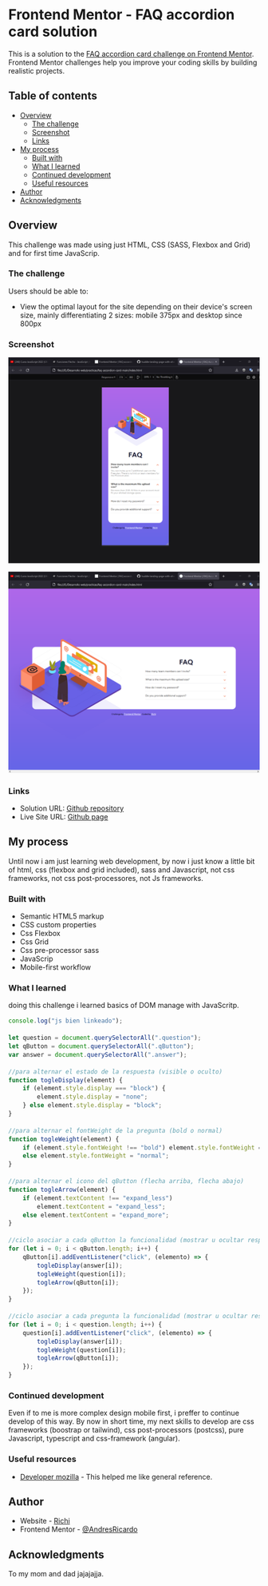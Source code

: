 # Frontend Mentor - FAQ accordion card solution

This is a solution to the [FAQ accordion card challenge on Frontend Mentor](https://www.frontendmentor.io/challenges/faq-accordion-card-XlyjD0Oam). Frontend Mentor challenges help you improve your coding skills by building realistic projects.

## Table of contents

-   [Overview](#overview)
    -   [The challenge](#the-challenge)
    -   [Screenshot](#screenshot)
    -   [Links](#links)
-   [My process](#my-process)
    -   [Built with](#built-with)
    -   [What I learned](#what-i-learned)
    -   [Continued development](#continued-development)
    -   [Useful resources](#useful-resources)
-   [Author](#author)
-   [Acknowledgments](#acknowledgments)

## Overview

This challenge was made using just HTML, CSS (SASS, Flexbox and Grid) and for first time JavaScrip.

### The challenge

Users should be able to:

-   View the optimal layout for the site depending on their device's screen size, mainly differentiating 2 sizes: mobile 375px and desktop since 800px

### Screenshot

![Mobile version screenshot](./screenshots/mobile-screenshot.png)

![Destop version screenshot](./screenshots/desktop-screenshot.png)

### Links

-   Solution URL: [Github repository](https://github.com/AndresRicardo/faq-accordion-card-main)
-   Live Site URL: [Github page](https://andresricardo.github.io/faq-accordion-card-main/)

## My process

Until now i am just learning web development, by now i just know a little bit of html, css (flexbox and grid included), sass and Javascript, not css frameworks, not css post-processores, not Js frameworks.

### Built with

-   Semantic HTML5 markup
-   CSS custom properties
-   Css Flexbox
-   Css Grid
-   Css pre-processor sass
-   JavaScrip
-   Mobile-first workflow

### What I learned

doing this challenge i learned basics of DOM manage with JavaScritp.

```javascript
console.log("js bien linkeado");

let question = document.querySelectorAll(".question");
let qButton = document.querySelectorAll(".qButton");
var answer = document.querySelectorAll(".answer");

//para alternar el estado de la respuesta (visible o oculto)
function togleDisplay(element) {
    if (element.style.display === "block") {
        element.style.display = "none";
    } else element.style.display = "block";
}

//para alternar el fontWeight de la pregunta (bold o normal)
function togleWeight(element) {
    if (element.style.fontWeight !== "bold") element.style.fontWeight = "bold";
    else element.style.fontWeight = "normal";
}

//para alternar el icono del qButton (flecha arriba, flecha abajo)
function togleArrow(element) {
    if (element.textContent !== "expand_less")
        element.textContent = "expand_less";
    else element.textContent = "expand_more";
}

//ciclo asociar a cada qButton la funcionalidad (mostrar u ocultar respuesta) cuando se le detecte un click
for (let i = 0; i < qButton.length; i++) {
    qButton[i].addEventListener("click", (elemento) => {
        togleDisplay(answer[i]);
        togleWeight(question[i]);
        togleArrow(qButton[i]);
    });
}

//ciclo asociar a cada pregunta la funcionalidad (mostrar u ocultar respuesta) cuando se le detecte un click
for (let i = 0; i < question.length; i++) {
    question[i].addEventListener("click", (elemento) => {
        togleDisplay(answer[i]);
        togleWeight(question[i]);
        togleArrow(qButton[i]);
    });
}
```

### Continued development

Even if to me is more complex design mobile first, i preffer to continue develop of this way.
By now in short time, my next skills to develop are css frameworks (boostrap or tailwind), css post-processors (postcss), pure Javascript, typescript and css-framework (angular).

### Useful resources

-   [Developer mozilla](https://developer.mozilla.org/es/docs/Web/CSS/) - This helped me like general reference.

## Author

-   Website - [Richi](https://github.com/AndresRicardo)
-   Frontend Mentor - [@AndresRicardo](https://www.frontendmentor.io/profile/AndresRicardo)

## Acknowledgments

To my mom and dad jajajajja.
